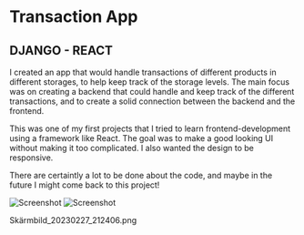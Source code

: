 # Transaction App
## DJANGO - REACT

I created an app that would handle transactions of different products in different storages, to help keep track of the storage levels.
The main focus was on creating a backend that could handle and keep track of the different transactions, and to create a solid connection between the backend and the frontend.

This was one of my first projects that I tried to learn frontend-development using a framework like React.
The goal was to make a good looking UI without making it too complicated. I also wanted the design to be responsive.

There are certaintly a lot to be done about the code, and maybe in the future I might come back to this project!

![Screenshot](Skärmbild_20230227_212406.png) ![Screenshot](Skärmbild_20230227_212331.png)


Skärmbild_20230227_212406.png
